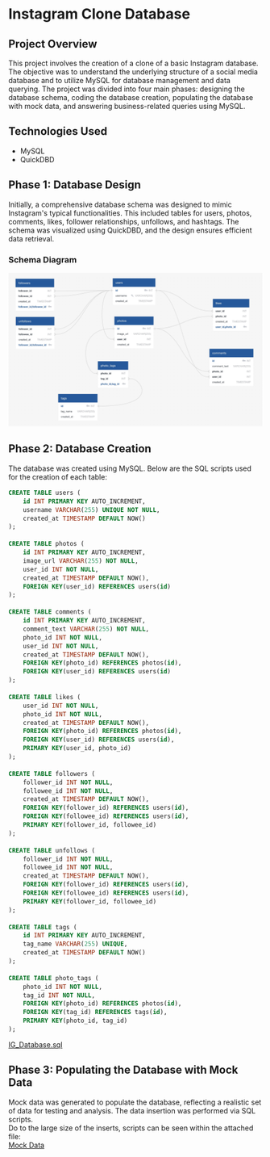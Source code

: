 # Instagram Clone Database
## Project Overview
This project involves the creation of a clone of a basic Instagram database. The objective was to understand the underlying structure of a social media database and to utilize MySQL for database management and data querying. The project was divided into four main phases: designing the database schema, coding the database creation, populating the database with mock data, and answering business-related queries using MySQL.

## Technologies Used
- MySQL
- QuickDBD

## Phase 1: Database Design
Initially, a comprehensive database schema was designed to mimic Instagram's typical functionalities. This included tables for users, photos, comments, likes, follower relationships, unfollows, and hashtags. The schema was visualized using QuickDBD, and the design ensures efficient data retrieval.

### Schema Diagram
![IG_Scheme_Diagram](IG_Database.jpeg)

## Phase 2: Database Creation
The database was created using MySQL. Below are the SQL scripts used for the creation of each table:

```sql
CREATE TABLE users (
	id INT PRIMARY KEY AUTO_INCREMENT,
    username VARCHAR(255) UNIQUE NOT NULL,
    created_at TIMESTAMP DEFAULT NOW()
);

CREATE TABLE photos (
	id INT PRIMARY KEY AUTO_INCREMENT,
    image_url VARCHAR(255) NOT NULL,
	user_id INT NOT NULL,
    created_at TIMESTAMP DEFAULT NOW(),
    FOREIGN KEY(user_id) REFERENCES users(id)
);

CREATE TABLE comments (
	id INT PRIMARY KEY AUTO_INCREMENT,
    comment_text VARCHAR(255) NOT NULL,
	photo_id INT NOT NULL,
    user_id INT NOT NULL,
    created_at TIMESTAMP DEFAULT NOW(),
    FOREIGN KEY(photo_id) REFERENCES photos(id),
    FOREIGN KEY(user_id) REFERENCES users(id)
);

CREATE TABLE likes (
	user_id INT NOT NULL,
	photo_id INT NOT NULL,
    created_at TIMESTAMP DEFAULT NOW(),
    FOREIGN KEY(photo_id) REFERENCES photos(id),
    FOREIGN KEY(user_id) REFERENCES users(id),
    PRIMARY KEY(user_id, photo_id)
);

CREATE TABLE followers (
	follower_id INT NOT NULL,
    followee_id INT NOT NULL,
    created_at TIMESTAMP DEFAULT NOW(),
    FOREIGN KEY(follower_id) REFERENCES users(id),
    FOREIGN KEY(followee_id) REFERENCES users(id),
    PRIMARY KEY(follower_id, followee_id)
);

CREATE TABLE unfollows (
	follower_id INT NOT NULL,
    followee_id INT NOT NULL,
    created_at TIMESTAMP DEFAULT NOW(),
    FOREIGN KEY(follower_id) REFERENCES users(id),
    FOREIGN KEY(followee_id) REFERENCES users(id),
    PRIMARY KEY(follower_id, followee_id)
);

CREATE TABLE tags (
	id INT PRIMARY KEY AUTO_INCREMENT,
	tag_name VARCHAR(255) UNIQUE,
    created_at TIMESTAMP DEFAULT NOW()
);

CREATE TABLE photo_tags (
	photo_id INT NOT NULL,
    tag_id INT NOT NULL,
    FOREIGN KEY(photo_id) REFERENCES photos(id),
    FOREIGN KEY(tag_id) REFERENCES tags(id),
    PRIMARY KEY(photo_id, tag_id)
);
```
[IG_Database.sql](IG_Database.sql)

## Phase 3: Populating the Database with Mock Data
Mock data was generated to populate the database, reflecting a realistic set of data for testing and analysis. The data insertion was performed via SQL scripts. \
Do to the large size of the inserts, scripts can be seen within the attached file: \
[Mock Data](ig_clone_data.sql)
